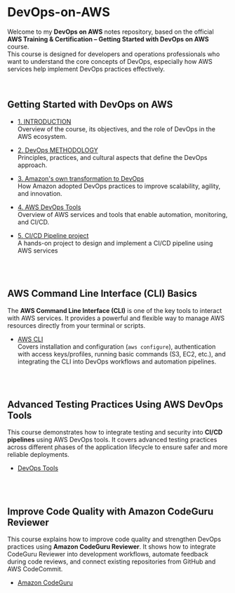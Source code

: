 # DevOps-on-AWS
Welcome to my **DevOps on AWS** notes repository, based on the official **AWS Training & Certification – Getting Started with DevOps on AWS** course.  
This course is designed for developers and operations professionals who want to understand the core concepts of DevOps, especially how AWS services help implement DevOps practices effectively.

<br>

## Getting Started with DevOps on AWS

- [1. INTRODUCTION](https://github.com/SereneSyntax04/DevOps-on-AWS/blob/main/intro.md) <br>
Overview of the course, its objectives, and the role of DevOps in the AWS ecosystem.


- [2. DevOps METHODOLOGY](https://github.com/SereneSyntax04/DevOps-on-AWS/blob/main/methodology.md) <br>
Principles, practices, and cultural aspects that define the DevOps approach.


- [3. Amazon's own transformation to DevOps](https://github.com/SereneSyntax04/DevOps-on-AWS/blob/main/transformation.md) <br>
How Amazon adopted DevOps practices to improve scalability, agility, and innovation.


- [4.  AWS DevOps Tools](https://github.com/SereneSyntax04/DevOps-on-AWS/blob/main/tools.md) <br>
Overview of AWS services and tools that enable automation, monitoring, and CI/CD.


- [5.  CI/CD Pipeline project](https://github.com/SereneSyntax04/DevOps-on-AWS/blob/main/cicd.md) <br>
A hands-on project to design and implement a CI/CD pipeline using AWS services



<br><br>



## AWS Command Line Interface (CLI) Basics  
The **AWS Command Line Interface (CLI)** is one of the key tools to interact with AWS services. It provides a powerful and flexible way to manage AWS resources directly from your terminal or scripts.  

- [AWS CLI](https://github.com/SereneSyntax04/DevOps-on-AWS/blob/main/AWS%20CLI.md) <br>
Covers installation and configuration (`aws configure`), authentication with access keys/profiles, running basic commands (S3, EC2, etc.), and integrating the CLI into DevOps workflows and automation pipelines.



<br><br>



## Advanced Testing Practices Using AWS DevOps Tools  
This course demonstrates how to integrate testing and security into **CI/CD pipelines** using AWS DevOps tools. It covers advanced testing practices across different phases of the application lifecycle to ensure safer and more reliable deployments.  
- [DevOps Tools]()

<br><br>


## Improve Code Quality with Amazon CodeGuru Reviewer  
This course explains how to improve code quality and strengthen DevOps practices using **Amazon CodeGuru Reviewer**. It shows how to integrate CodeGuru Reviewer into development workflows, automate feedback during code reviews, and connect existing repositories from GitHub and AWS CodeCommit.  
- [Amazon CodeGuru]()
